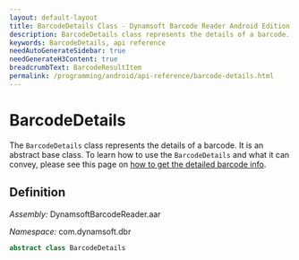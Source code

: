 ```yaml
---
layout: default-layout
title: BarcodeDetails Class - Dynamsoft Barcode Reader Android Edition
description: BarcodeDetails class represents the details of a barcode. It is an abstract base class.
keywords: BarcodeDetails, api reference
needAutoGenerateSidebar: true
needGenerateH3Content: true
breadcrumbText: BarcodeResultItem
permalink: /programming/android/api-reference/barcode-details.html
---
```


# BarcodeDetails

The `BarcodeDetails` class represents the details of a barcode. It is an abstract base class. To learn how to use the `BarcodeDetails` and what it can convey, please see this page on [how to get the detailed barcode info]({{site.features}}get-detailed-info.html?lang=android).


## Definition

*Assembly:* DynamsoftBarcodeReader.aar

*Namespace:* com.dynamsoft.dbr

```java
abstract class BarcodeDetails 
```
